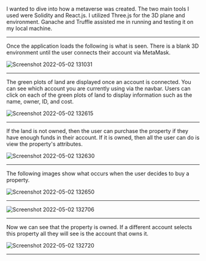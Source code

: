 I wanted to dive into how a metaverse was created. The two main tools I used were Solidity and React.js. I utilized Three.js for the 3D plane and environment. Ganache and Truffle assisted me in running and testing it on my local machine. 

---

Once the application loads the following is what is seen. There is a blank 3D environment until the user connects their account via MetaMask. 

![Screenshot 2022-05-02 131031](https://user-images.githubusercontent.com/90572944/169655539-95884156-6606-4f98-b84f-17a47c804aad.png)

---

The green plots of land are displayed once an account is connected. You can see which account you are currently using via the navbar. 
Users can click on each of the green plots of land to display information such as the name, owner, ID, and cost.

![Screenshot 2022-05-02 132615](https://user-images.githubusercontent.com/90572944/169655544-887c644e-44a8-4858-bc0e-a2869d629d4b.png)

---

If the land is not owned, then the user can purchase the property if they have enough funds in their account. 
If it is owned, then all the user can do is view the property's attributes. 

![Screenshot 2022-05-02 132630](https://user-images.githubusercontent.com/90572944/169655568-fbc8a7e0-375b-4b16-a6d1-42698435085f.png)

---

The following images show what occurs when the user decides to buy a property. 

![Screenshot 2022-05-02 132650](https://user-images.githubusercontent.com/90572944/169655583-cc779415-0c01-4970-b747-f2de571f9167.png)

---

![Screenshot 2022-05-02 132706](https://user-images.githubusercontent.com/90572944/169655587-5479ec94-35ad-4f2a-a094-adbbd05e3cf9.png)

---

Now we can see that the property is owned. If a different account selects this property all they will see is the account that owns it. 

![Screenshot 2022-05-02 132720](https://user-images.githubusercontent.com/90572944/169655594-9b9e8c14-dc96-4e1a-b6f6-d82c0bd5e40a.png)

---
